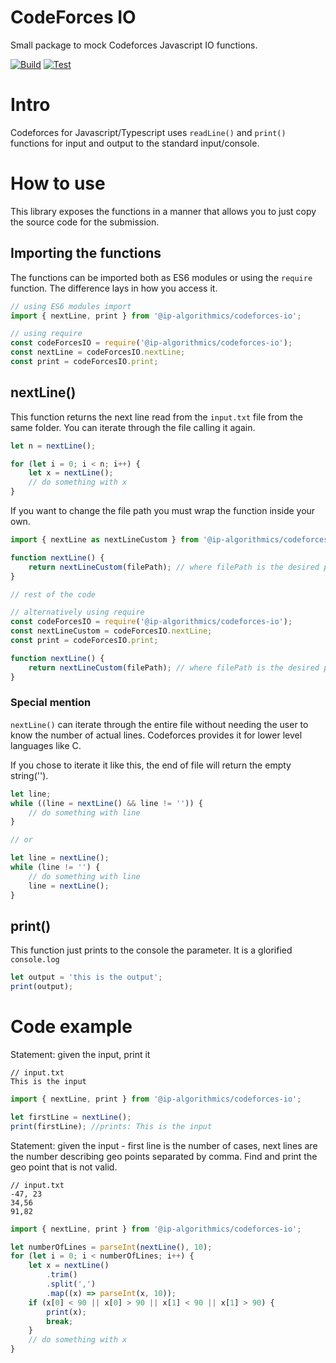 # CodeForces IO

Small package to mock Codeforces Javascript IO functions.

[![Build](https://github.com/IP-Algorithmics/CodeForcesIO/actions/workflows/build.yml/badge.svg?branch=main)](https://github.com/IP-Algorithmics/CodeForcesIO/actions/workflows/build.yml)
[![Test](https://github.com/IP-Algorithmics/CodeForcesIO/actions/workflows/test.yml/badge.svg?branch=main)](https://github.com/IP-Algorithmics/CodeForcesIO/actions/workflows/test.yml)

# Intro

Codeforces for Javascript/Typescript uses `readLine()` and `print()` functions for input and output to the standard input/console.

# How to use

This library exposes the functions in a manner that allows you to just copy the source code for the submission.

## Importing the functions

The functions can be imported both as ES6 modules or using the `require` function. The difference lays in how you access it.

```javascript
// using ES6 modules import
import { nextLine, print } from '@ip-algorithmics/codeforces-io';

// using require
const codeForcesIO = require('@ip-algorithmics/codeforces-io');
const nextLine = codeForcesIO.nextLine;
const print = codeForcesIO.print;
```

## nextLine()

This function returns the next line read from the `input.txt` file from the same folder.
You can iterate through the file calling it again.

```javascript
let n = nextLine();

for (let i = 0; i < n; i++) {
    let x = nextLine();
    // do something with x
}
```

If you want to change the file path you must wrap the function inside your own.

```javascript
import { nextLine as nextLineCustom } from '@ip-algorithmics/codeforces-io';

function nextLine() {
    return nextLineCustom(filePath); // where filePath is the desired path to your file
}

// rest of the code

// alternatively using require
const codeForcesIO = require('@ip-algorithmics/codeforces-io');
const nextLineCustom = codeForcesIO.nextLine;
const print = codeForcesIO.print;

function nextLine() {
    return nextLineCustom(filePath); // where filePath is the desired path to your file
}
```

### Special mention

`nextLine()` can iterate through the entire file without needing the user to know the number of actual lines.
Codeforces provides it for lower level languages like C.

If you chose to iterate it like this, the end of file will return the empty string('').

```javascript
let line;
while ((line = nextLine() && line != '')) {
    // do something with line
}

// or

let line = nextLine();
while (line != '') {
    // do something with line
    line = nextLine();
}
```

## print()

This function just prints to the console the parameter. It is a glorified `console.log`

```javascript
let output = 'this is the output';
print(output);
```

# Code example

Statement: given the input, print it

```text
// input.txt
This is the input
```

```javascript
import { nextLine, print } from '@ip-algorithmics/codeforces-io';

let firstLine = nextLine();
print(firstLine); //prints: This is the input
```

Statement: given the input - first line is the number of cases, next lines are the number describing geo points separated by comma. Find and print the geo point that is not valid.

```text
// input.txt
-47, 23
34,56
91,82
```

```javascript
import { nextLine, print } from '@ip-algorithmics/codeforces-io';

let numberOfLines = parseInt(nextLine(), 10);
for (let i = 0; i < numberOfLines; i++) {
    let x = nextLine()
        .trim()
        .split(',')
        .map((x) => parseInt(x, 10));
    if (x[0] < 90 || x[0] > 90 || x[1] < 90 || x[1] > 90) {
        print(x);
        break;
    }
    // do something with x
}
```
